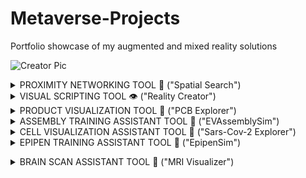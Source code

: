 # Metaverse-Projects
Portfolio showcase of my augmented and mixed reality solutions

![Creator Pic](https://user-images.githubusercontent.com/23661772/168881664-a73703f6-54a8-4d3b-972d-c3a3f1932c24.png)

<details><summary>PROXIMITY NETWORKING TOOL 🤝 ("Spatial Search")</summary>
<p>
    
## **The Problem**
   
Current social networking applications lack the ability for in-person connection.
    
<img width="1728" alt="Isolation" src="https://user-images.githubusercontent.com/23661772/169326836-fc7d67cf-92e0-4dcf-a261-b358286a66c8.png">

## **The Challenge**

Create a profile matching system that connects profiles based on shared physical location within a social distance.

## The Solution

Camera Based Search Engine for Location-Based Augmented Reality Networking
    
<img width="2744" alt="Vibed Proximity Matching System" src="https://user-images.githubusercontent.com/23661772/169327830-44e2bc02-7e09-4cd6-9fac-dccc51f370ab.png">

System Stack Used:
    
- Networking with **[Lightship Multiplayer API](https://lightship.dev/docs/ardk/multiplayer/index.html#multiplayer)**
- Interfacing through **[UnityUI](https://docs.unity3d.com/Packages/com.unity.ugui@1.0/manual/script-InputField.html)**
- Matching with **[Firebase Query](https://firebase.google.com/docs/reference/unity/class/firebase/database/query)**
- Scripted in **[C#](https://docs.microsoft.com/en-us/dotnet/csharp/)**
- Hardware Supported: iPhone + iPad

## **The Results**
    
Profile matching in < 0.4 seconds
    
![Proximity Networking Demo](https://user-images.githubusercontent.com/23661772/169137488-2851c9c9-717a-4240-9406-874080a3c0db.gif)
    
## The Opportunity

Add support for consumer Mixed Reality Glasses (Nreal Light / Lightship Glass / Snap Lenses)

</p>
</details>

<details><summary>VISUAL SCRIPTING TOOL 👁️ ("Reality Creator")</summary>
<p>

## **The Problem**
   
Managing implicit object relationships is difficult when programming behavioral interactions
    
![Unity Editor](https://user-images.githubusercontent.com/23661772/169331758-0e69ede4-6b78-4ac1-af11-d4b228ccb61a.png)

## **The Challenge**

Create a visual scripting engine for mixed reality application development 

## The Solution

System Stack Used:

- Component Connections with **[Messages API](https://docs.enklu.com/docs/API/Messages)**
- Interfacing through **[Hands API](https://docs.enklu.com/docs/API/Hand)** and **[Gaze API](https://enklu.notion.site/Gaze-Preview-f30d65b03da24c06938d51a83a25585f)**
- Scripted in **[JavaScript](https://developer.mozilla.org/en-US/docs/Web/JavaScript)**
- Hardware Supported: Hololens 2

## **The Results**

Interactions can be built and connected without the need for keyboard programming 
    
![Editor Design](https://user-images.githubusercontent.com/23661772/169062686-04958745-8e30-4464-b7e6-d115f16be0b4.gif)

## The Opportunity

Add support for grouping ("nested") behavioral interactions

</p>
</details>

<details><summary>PRODUCT VISUALIZATION TOOL 🔎 ("PCB Explorer")</summary>
<p>
    
## **The Problem**
   
Understanding how complex system relationships are configured is difficult to understand without breaking down to individual components.
    
![Complex System](https://user-images.githubusercontent.com/23661772/169335713-84065c82-c07b-4c50-8959-47cc2bfad6ce.jpeg)

## **The Challenge**

Create a visualization engine for disassembled meshed prefabs

## The Solution

System Stack Used:

- Prefab Animation with **[Tween API](https://enklu.notion.site/Tween-cc9d594d6c2548e8a16870902e6e4dc4)**
- Interfacing with **[Touch API](https://enklu.notion.site/Touch-d73ef1eb42c84ac284b99d7d68b912d4)** and **[Timers API](https://enklu.notion.site/Timers-612d9f808504469495cfd1a566cd3f25)**
- Learning Management with **[Score API](https://enklu.notion.site/Score-Preview-b8a4fe64c5724d0196e01ea1ebfb2ef6)**
- Scripted in **[JavaScript](https://developer.mozilla.org/en-US/docs/Web/JavaScript)**
- Hardware Supported: Hololens 2

## **The Results**

Comprehension Rate: 80%

![PCB Explorer](https://user-images.githubusercontent.com/23661772/169063472-36a70e46-2d60-43ef-9e99-2a0823003a00.gif)

## The Opportunity

Add support for automatic component naming through file extension formatting 
    
</p>
</details>


<details><summary>ASSEMBLY TRAINING ASSISTANT TOOL 🔧 ("EVAssemblySim")</summary>
<p>
    
## **The Problem**

Rework is expensive for factory line technicians without a strong understanding of the machine composition and configuration
    
![Factory Worker](https://user-images.githubusercontent.com/23661772/169346614-b264a464-60c9-4e05-8cfd-d59a0667f292.jpeg)

## **The Challenge**

Create an vechicle assembly guide that safely walks line technicians through machine assembly 

## The Solution

System Stack Used:

- Interfacing through **[Hands API](https://docs.enklu.com/docs/API/Hand)** and **[Gaze API](https://enklu.notion.site/Gaze-Preview-f30d65b03da24c06938d51a83a25585f)**
- Voice Assistance with **[SAI API](https://enklu.notion.site/App-7a613b15a29840a0a882761bf5e940ab#cb070b7f690b45f69ace511078e9ee83)**
- Learning Management with **[Score API](https://enklu.notion.site/Score-Preview-b8a4fe64c5724d0196e01ea1ebfb2ef6)**
- Scripted in **[JavaScript](https://developer.mozilla.org/en-US/docs/Web/JavaScript)**
- Hardware: Hololens 2

## **The Results**

Error Rate: < 10%
    
![Assembly Simulation](https://user-images.githubusercontent.com/23661772/169124090-cfec29b5-a17b-4043-a497-7148b8a18684.gif)

## The Opportunity

Add support for vehicle maintenance troubleshooting

</p>
</details>


<details><summary>CELL VISUALIZATION ASSISTANT TOOL 🦠 ("Sars-Cov-2 Explorer")</summary>
<p>
    
![NIH Demo](https://user-images.githubusercontent.com/23661772/169129398-445aefc2-115e-4122-9601-f4d58433fb56.gif)

    
## **The Problem**
   
Understanding how complex implicit system relationships are configured are difficult to understand without breaking down to individual components.

## **The Challenge**

Disassembling meshed prefabs from industrial design files and adding tween movement animations + descriptions interface windows.

## The Solution!

System Stack Used:

- Input with [X]
- Interfacing with [Y]
- Inferencing through **[CoreML Model](https://developer.apple.com/machine-learning/models/)**
- Training with **[Custom Vision](https://azure.microsoft.com/en-us/services/cognitive-services/custom-vision-service/#overview)**
- Programming Languages: **[C++](https://www.cplusplus.com/reference/)**,  **[C#](https://developer.mozilla.org/en-US/docs/Web/JavaScript)**, **[Swift](https://developer.apple.com/swift/)**
- Hardware: Hololens 2

## **The Results**

Comprehension Rate: 80%

## The Opportunity

How can AR HMD operating systems be used to search real-world objects in the real world environment?

</p>
</details>

<details><summary>EPIPEN TRAINING ASSISTANT TOOL 💉 ("EpipenSim")</summary>
<p>
    
![Epipen](https://user-images.githubusercontent.com/23661772/169313130-42c3e8ee-e6ac-4005-ac9e-bc3321147573.gif)
    
## **The Problem**
   
Understanding how complex implicit system relationships are configured are difficult to understand without breaking down to individual components.

## **The Challenge**

Disassembling meshed prefabs from industrial design files and adding tween movement animations + descriptions interface windows.

## The Solution!

System Stack Used:

- Input with [X]
- Interfacing with [Y]
- Inferencing through **[CoreML Model](https://developer.apple.com/machine-learning/models/)**
- Training with **[Custom Vision](https://azure.microsoft.com/en-us/services/cognitive-services/custom-vision-service/#overview)**
- Programming Languages: **[C++](https://www.cplusplus.com/reference/)**,  **[C#](https://developer.mozilla.org/en-US/docs/Web/JavaScript)**, **[Swift](https://developer.apple.com/swift/)**
- Hardware: Hololens 2

## **The Results**

Comprehension Rate: 80%

## The Opportunity

How can AR HMD operating systems be used to search real-world objects in the real world environment?

</p>
</details>

</p>
</details>

<details><summary>BRAIN SCAN ASSISTANT TOOL 🧠 ("MRI Visualizer")</summary>
<p>
    
![Brain Scan Demo](https://user-images.githubusercontent.com/23661772/169314421-77c9fa87-4894-400e-a918-11a16cd8cfd3.gif)

    
## **The Problem**
   
Understanding how complex implicit system relationships are configured are difficult to understand without breaking down to individual components.

## **The Challenge**

Disassembling meshed prefabs from industrial design files and adding tween movement animations + descriptions interface windows.

## The Solution!

System Stack Used:

- Input with [X]
- Interfacing with [Y]
- Inferencing through **[CoreML Model](https://developer.apple.com/machine-learning/models/)**
- Training with **[Custom Vision](https://azure.microsoft.com/en-us/services/cognitive-services/custom-vision-service/#overview)**
- Programming Languages: **[C++](https://www.cplusplus.com/reference/)**,  **[C#](https://developer.mozilla.org/en-US/docs/Web/JavaScript)**, **[Swift](https://developer.apple.com/swift/)**
- Hardware: Hololens 2

## **The Results**

Comprehension Rate: 80%

## The Opportunity

How can AR HMD operating systems be used to search real-world objects in the real world environment?

</p>
</details>
